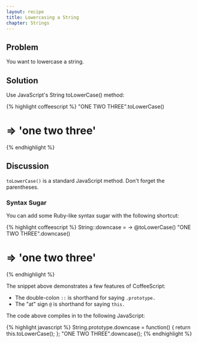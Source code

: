 ```yaml
---
layout: recipe
title: Lowercasing a String
chapter: Strings
---
```

## Problem

You want to lowercase a string.

## Solution

Use JavaScript's String toLowerCase() method:

{% highlight coffeescript %}
"ONE TWO THREE".toLowerCase()
# => 'one two three'
{% endhighlight %}

## Discussion

`toLowerCase()` is a standard JavaScript method. Don't forget the parentheses.

### Syntax Sugar

You can add some Ruby-like syntax sugar with the following shortcut:

{% highlight coffeescript %}
String::downcase = -> @toLowerCase()
"ONE TWO THREE".downcase()
# => 'one two three'
{% endhighlight %}

The snippet above demonstrates a few features of CoffeeScript:

* The double-colon `::` is shorthand for saying `.prototype.`
* The "at" sign `@` is shorthand for saying `this.`

The code above compiles in to the following JavaScript:

{% highlight javascript %}
String.prototype.downcase = function() {
  return this.toLowerCase();
};
"ONE TWO THREE".downcase();
{% endhighlight %}
